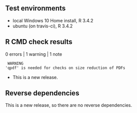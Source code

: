## Test environments
* local Windows 10 Home install, R 3.4.2
* ubuntu (on travis-ci), R 3.4.2

## R CMD check results

0 errors | 1 warning | 1 note

```
 WARNING
'qpdf' is needed for checks on size reduction of PDFs
```
* This is a new release.

## Reverse dependencies

This is a new release, so there are no reverse dependencies.